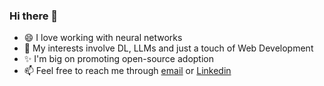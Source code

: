 ### Hi there 👋

<!--
**siddhant-0707/siddhant-0707** is a ✨ _special_ ✨ repository because its `README.md` (this file) appears on your GitHub profile.

Here are some ideas to get you started:

- 🔭 I’m currently working on ...
- 🌱 I’m currently learning ...
- 👯 I’m looking to collaborate on ...
- 🤔 I’m looking for help with ...
- 💬 Ask me about ...
- 📫 How to reach me: ...
- 😄 Pronouns: ...
- ⚡ Fun fact: ...
-->

- 😄 I love working with neural networks
- 🌱 My interests involve DL, LLMs and just a touch of Web Development
- ✨ I'm big on promoting open-source adoption
- 📫 Feel free to reach me through [email](mailto:chauhanjoy10@gmail.com) or [Linkedin](https://www.linkedin.com/in/siddhant-chauhan07/)
<!-- - 📖 Take a look at my [CV](https://drive.google.com/file/d/1doDmMur2xaodC4qkjSqPzysIGSPTT7lP/view?usp=sharing) -->
